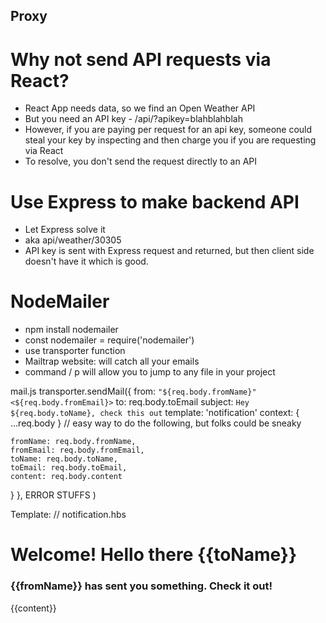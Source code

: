 ## Proxy

# Why not send API requests via React?
- React App needs data, so we find an Open Weather API
- But you need an API key - /api/?apikey=blahblahblah
- However, if you are paying per request for an api key, someone could steal your key by inspecting and then charge you if you are requesting via React
- To resolve, you don't send the request directly to an API

# Use Express to make backend API
- Let Express solve it 
- aka api/weather/30305
- API key is sent with Express request and returned, but then client side doesn't have it which is good.

# NodeMailer 
- npm install nodemailer
- const nodemailer = require('nodemailer')
- use transporter function
- Mailtrap website: will catch all your emails
- command / p will allow you to jump to any file in your project

mail.js
transporter.sendMail({
from: `"${req.body.fromName}" <${req.body.fromEmail}>`
to: req.body.toEmail
subject: `Hey ${req.body.toName}, check this out`
template: 'notification'
context: {
    ...req.body
}
// easy way to do the following, but folks could be sneaky

    fromName: req.body.fromName,
    fromEmail: req.body.fromEmail,
    toName: req.body.toName,
    toEmail: req.body.toEmail,
    content: req.body.content
}
},
ERROR STUFFS
)

Template: // notification.hbs
<h1>Welcome! Hello there {{toName}}</h1>
<h3>{{fromName}} has sent you something. Check it out!</h3>
<p>{{content}}</p>